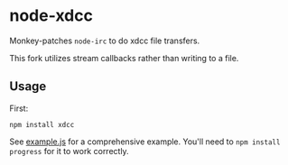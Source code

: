 node-xdcc
=========

Monkey-patches `node-irc` to do xdcc file transfers.

This fork utilizes stream callbacks rather than writing to a file.

Usage
-----

First:

    npm install xdcc

See [example.js](https://github.com/metakirby5/node-xdcc-stream/blob/master/example.js) for a comprehensive example.
You'll need to `npm install progress` for it to work correctly.
